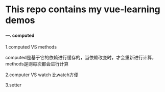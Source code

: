 # This repo contains my vue-learning demos 

#### 一. computed 
1.computed VS methods 

computed是基于它的依赖进行缓存的，当依赖改变时，才会重新进行计算，methods是则每次都会进行计算

2.computer VS watch
比watch方便

3.setter
